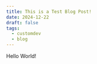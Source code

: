 ```yaml
---
title: This is a Test Blog Post!
date: 2024-12-22
draft: false
tags:
  - customdev
  - blog
---
```


Hello World!
